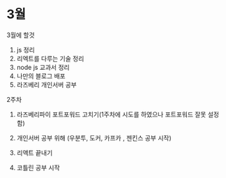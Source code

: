 # 3월

3월에 할것

1. js 정리
2. 리엑트를 다루는 기술 정리
3. node js 교과서 정리
4. 나만의 블로그 배포
5. 라즈베리 개인서버 공부

2주차

1. 라즈베리파이 포트포워드 고치기(1주차에 시도를 하였으나 포트포워드 잘못 설정함)

2. 개인서버 공부 위해 (우분투, 도커, 카프카 , 젠킨스 공부 시작)

3. 리액트 끝내기

4. 코틀린 공부 시작

   